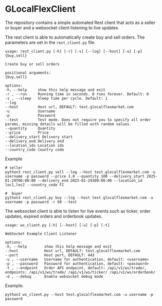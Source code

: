 # GLocalFlexClient

The repository contains a simple automated Rest client that acts as a seller or buyer and a websocket client listening to live updates.

The rest client is able to automatically create buy and sell orders. The parameters are set in the `rest_client.py` file.

    usage: rest_client.py [-h] [-r] [-s] [--log] [--host] [-u] [-p] {buy,sell}

    Create buy or sell orders

    positional arguments:
    {buy,sell}

    options:
    -h, --help     show this help message and exit
    -r , --run     Running time in seconds. 0 runs forever. Default: 0
    -s , --sleep   Sleep time per cycle. Default: 1
    --log
    --host         Host url, DEFAULT: test.glocalflexmarket.com
    -u             Username
    -p             Password
    --test         Test mode. Does not require you to specify all order params, missing details will be filled with random values.
    --quantity     Quantity
    --price        Price
    --delivery_start Delivery start
    --delivery_end Delivery end
    --location_ids Location ids
    --country_code Country code

Example
    
    # seller
    python3 rest_client.py sell --log --host test.glocalflexmarket.com -u username -p password --price 1.0 --quantity 100 --delivery_start 2025-01-29T00:00:00 --delivery_end 2025-01-29309:00:00 --location_id loc1,loc2 --country_code FI

    #  buyer
    python3 rest_client.py buy --log --host test.glocalflexmarket.com -u username -p password -r 60 --test

The websocket client is able to listen for live events such as ticker, order updates, expired orders and orderbook updates.

    usage: ws_client.py [-h] [--host] [-u] [-p] [-t]

    WebSocket Example Client Listener

    options:
    -h, --help        show this help message and exit
    --host            Host url, DEFAULT: test.glocalflexmarket.com
    --port            Host port, DEFAULT: 443
    -u , --username   Username for authentication, default: <username>
    -p , --password   Password for authentication, default: <password>
    -t , --endpoint   Order API endpoint, default: /api/v1/ws/trade/, endpoints: /api/v1/ws/trade/ /api/v1/ws/ticker/ /api/v1/ws/orderbook/
    -d , --debug      Enable websocket debug mode

Example:

    python3 ws_client.py --host test.glocalflexmarket.com -u username -p password